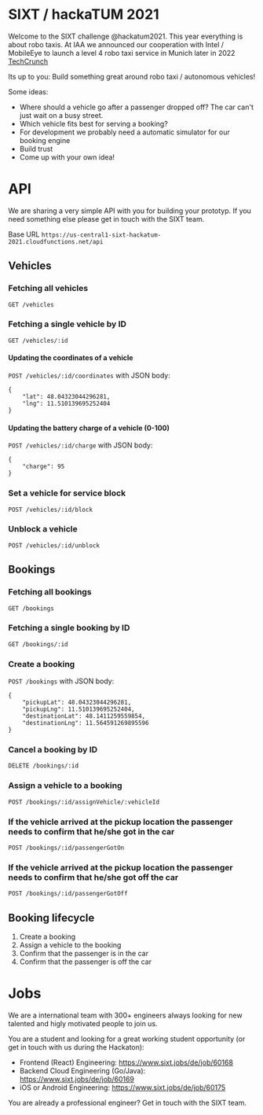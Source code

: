 # SIXT / hackaTUM 2021

Welcome to the SIXT challenge @hackatum2021. This year everything is about robo taxis. At IAA we announced our cooperation with Intel / MobileEye to launch a level 4 robo taxi service in Munich later in 2022 [TechCrunch](https://guce.techcrunch.com/copyConsent?sessionId=3_cc-session_76df026c-7bce-405b-b34f-bf9c42ae2eff&lang=en-US)

Its up to you: Build something great around robo taxi / autonomous vehicles!

Some ideas: 
- Where should a vehicle go after a passenger dropped off? The car can't just wait on a busy street.
- Which vehicle fits best for serving a booking?
- For development we probably need a automatic simulator for our booking engine
- Build trust
- Come up with your own idea!


# API

We are sharing a very simple API with you for building your prototyp. If you need something else please get in touch with the SIXT team.

Base URL  `https://us-central1-sixt-hackatum-2021.cloudfunctions.net/api`

## Vehicles

### Fetching all vehicles
`GET /vehicles`

### Fetching a single vehicle by ID
`GET /vehicles/:id`

#### Updating the coordinates of a vehicle
`POST /vehicles/:id/coordinates`
with JSON body:
```
{
	"lat": 48.04323044296281,
	"lng": 11.510139695252404
}
```

#### Updating the battery charge of a vehicle (0-100)
`POST /vehicles/:id/charge`
with JSON body:
```
{
	"charge": 95
}
```

### Set a vehicle for service block
`POST /vehicles/:id/block`

### Unblock a vehicle
`POST /vehicles/:id/unblock`

## Bookings

### Fetching all bookings
`GET /bookings`

### Fetching a single booking by ID
`GET /bookings/:id`

### Create a booking
`POST /bookings`
with JSON body:
```
{
	"pickupLat": 48.04323044296281,
	"pickupLng": 11.510139695252404,
    "destinationLat": 48.1411259559854,
	"destinationLng": 11.564591269895596
}
```

### Cancel a booking by ID
`DELETE /bookings/:id`

### Assign a vehicle to a booking
`POST /bookings/:id/assignVehicle/:vehicleId`

### If the vehicle arrived at the pickup location the passenger needs to confirm that he/she got in the car
`POST /bookings/:id/passengerGotOn`

### If the vehicle arrived at the pickup location the passenger needs to confirm that he/she got off the car
`POST /bookings/:id/passengerGotOff`

## Booking lifecycle

1. Create a booking
2. Assign a vehicle to the booking
3. Confirm that the passenger is in the car
4. Confirm that the passenger is off the car


# Jobs

We are a international team with 300+ engineers always looking for new talented and higly motivated people to join us.

You are a student and looking for a great working student opportunity (or get in touch with us during the Hackaton):

- Frontend (React) Engineering: https://www.sixt.jobs/de/job/60168
- Backend Cloud Engineering (Go/Java): https://www.sixt.jobs/de/job/60169
- iOS or Android Engineering: https://www.sixt.jobs/de/job/60175

You are already a professional engineer? Get in touch with the SIXT team.

